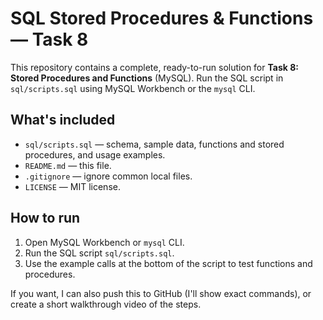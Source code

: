 # SQL Stored Procedures & Functions — Task 8

This repository contains a complete, ready-to-run solution for **Task 8: Stored Procedures and Functions** (MySQL).
Run the SQL script in `sql/scripts.sql` using MySQL Workbench or the `mysql` CLI.

## What's included
- `sql/scripts.sql` — schema, sample data, functions and stored procedures, and usage examples.
- `README.md` — this file.
- `.gitignore` — ignore common local files.
- `LICENSE` — MIT license.

## How to run
1. Open MySQL Workbench or `mysql` CLI.
2. Run the SQL script `sql/scripts.sql`.
3. Use the example calls at the bottom of the script to test functions and procedures.

If you want, I can also push this to GitHub (I'll show exact commands), or create a short walkthrough video of the steps.
